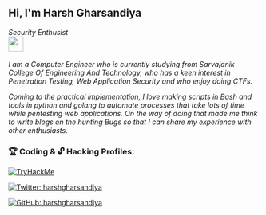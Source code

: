 <h2> Hi, I'm Harsh Gharsandiya</h2>
<p><em>Security Enthusist <br><img src="https://media.giphy.com/media/WUlplcMpOCEmTGBtBW/giphy.gif" width="30"><br><br>
 I am a Computer Engineer who is currently studying from Sarvajanik College Of Engineering And Technology, who has a keen interest in Penetration Testing, Web Application Security and who enjoy doing CTFs.

Coming to the practical implementation, I love making scripts in Bash and tools in python and golang to automate processes that take lots of time while pentesting web applications. On the way of doing that made me think to write blogs on the hunting Bugs so that I can share my experience with other enthusiasts.
</em></p>

### 🏆 Coding & 🔓 Hacking Profiles:
[![TryHackMe](https://img.shields.io/badge/TryHackMe-%23000000.svg?style=flat-square&logo=tryhackme&logoColor=white)](https://tryhackme.com/p/harshgharsandiya)

[![Twitter: harshgharsandiya ](https://img.shields.io/twitter/follow/harshgharsandiya?style=flat-square)](https://twitter.com/harshgharsandia)

[![GitHub: harshgharsandiya](https://img.shields.io/github/followers/harshgharsandiya?label=follow%20github&style=flat-square)](https://github.com/harshgharsandiya)

<br>
